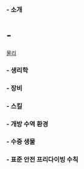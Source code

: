 
### - 소개
# - 
[물리](1.%20Project/PADI_프리다이빙_교재/2_물리.md)
### - 생리학
### - 장비
### - 스킬
### - 개방 수역 환경
### - 수중 생물
### - 표준 안전 프리다이빙 수칙 
